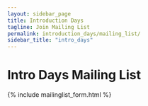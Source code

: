 ```yaml
---
layout: sidebar_page
title: Introduction Days
tagline: Join Mailing List
permalink: introduction_days/mailing_list/
sidebar_title: "intro_days"
---
```


<title>Intro Days Mailing List - OUGC</title>

# Intro Days Mailing List
{% include mailinglist_form.html %}

<!-- 
<form action="https://ml.kundenserver.de/cgi-bin/mailinglist.cgi" method="POST" target="_blank">
  <input checked name="subscribe_r" type="radio" value="subscribe">
  Yes, I want to become a member of the mailing list intro-days@ougc.org.
  <br />
  <input name="subscribe_r" type="radio" value="unsubscribe">
  Please remove me from mailing list intro-days@ougc.org.
  <br />
  Enter your email address:
  <br />
  <input maxlength="51" name="mailaccount_r" size="51" type="text">
  <br />
  Please confirm your email address:
  <br />
  <input maxlength="51" name="mailaccount2_r" size="51" type="text">
  <br />
  <input type="SUBMIT" value="Send">
  <br />
  <input type="RESET" value="Reset">
  <hr />
  <input name="FBMLNAME" type="hidden" value="intro-days@ougc.org">
  <br />
  <input name="FBLANG" type="hidden" value="en">
  <br />
  <input name="FBURLERROR_L" type="hidden" value="https://ml.kundenserver.de/mailinglist/error.en.html">
  <br />
  <input name="FBURLSUBSCRIBE_L" type="hidden" value="https://ml.kundenserver.de/mailinglist/subscribe.en.html">
  <br />
  <input name="FBURLUNSUBSCRIBE_L" type="hidden" value="https://ml.kundenserver.de/mailinglist/unsubscribe.en.html">
  <br />
  <input name="FBURLINVALID_L" type="hidden" value="https://ml.kundenserver.de/mailinglist/invalid.en.html">
</form>
     -->